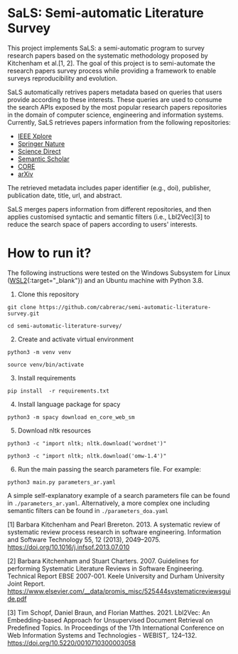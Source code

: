 # SaLS: Semi-automatic Literature Survey

This project implements SaLS: a semi-automatic program to survey research papers based on the systematic methodology proposed by Kitchenham et al.[1, 2]. The goal of this project is to semi-automate the research papers survey process while providing a framework to enable surveys reproducibility and evolution. 

SaLS automatically retrives papers metadata based on queries that users provide according to these interests. These queries are used to consume the search APIs exposed by the most popular research papers repositories in the domain of computer science, engineering and information systems. Currently, SaLS retrieves papers information from the following repositories:

- [IEEE Xplore](https://developer.ieee.org/)
- [Springer Nature](https://dev.springernature.com/)
- [Science Direct](https://www.elsevier.com/solutions/sciencedirect/librarian-resource-center/api)
- [Semantic Scholar](https://www.semanticscholar.org/product/api)
- [CORE](https://core.ac.uk/services/api)
- [arXiv](https://arxiv.org/help/api/)

The retrieved metadata includes paper identifier (e.g., doi), publisher, publication date, title, url, and abstract.

SaLS merges papers information from different repositories, and then applies customised syntactic and semantic filters (i.e., Lbl2Vec)[3] to reduce the search space of papers according to users' interests.

# How to run it?

The following instructions were tested on the Windows Subsystem for Linux ([WSL2](https://docs.microsoft.com/en-us/windows/wsl/install){:target="_blank"}) and an Ubuntu machine with Python 3.8.

1. Clone this repository

```
git clone https://github.com/cabrerac/semi-automatic-literature-survey.git
```
```
cd semi-automatic-literature-survey/
```

2. Create and activate virtual environment 

```
python3 -m venv venv
```
```
source venv/bin/activate
```

3. Install requirements

```
pip install  -r requirements.txt
```

4. Install language package for spacy

```
python3 -m spacy download en_core_web_sm
```

5. Download nltk resources

```
python3 -c "import nltk; nltk.download('wordnet')"
```
```
python3 -c "import nltk; nltk.download('omw-1.4')"
```

6. Run the main passing the search parameters file. For example:

```
python3 main.py parameters_ar.yaml
```

A simple self-explanatory example of a search parameters file can be found in `./parameters_ar.yaml`. Alternatively, a more complex one including semantic filters can be found in `./parameters_doa.yaml`

[1] Barbara Kitchenham and Pearl Brereton. 2013. A systematic review of systematic review process research in software engineering. Information and Software Technology 55, 12 (2013), 2049–2075. https://doi.org/10.1016/j.infsof.2013.07.010

[2] Barbara Kitchenham and Stuart Charters. 2007. Guidelines for performing Systematic Literature Reviews in Software Engineering. Technical Report EBSE 2007-001. Keele University and Durham University Joint Report. https://www.elsevier.com/__data/promis_misc/525444systematicreviewsguide.pdf

[3] Tim Schopf, Daniel Braun, and Florian Matthes. 2021. Lbl2Vec: An Embedding-based Approach for Unsupervised Document Retrieval on Predefined Topics. In Proceedings of the 17th International Conference on Web Information Systems and Technologies - WEBIST,. 124–132. https://doi.org/10.5220/0010710300003058
